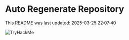 # Auto Regenerate Repository

This README was last updated: 2025-03-25 22:07:40

 ![TryHackMe](https://tryhackme.com/badge/533634)